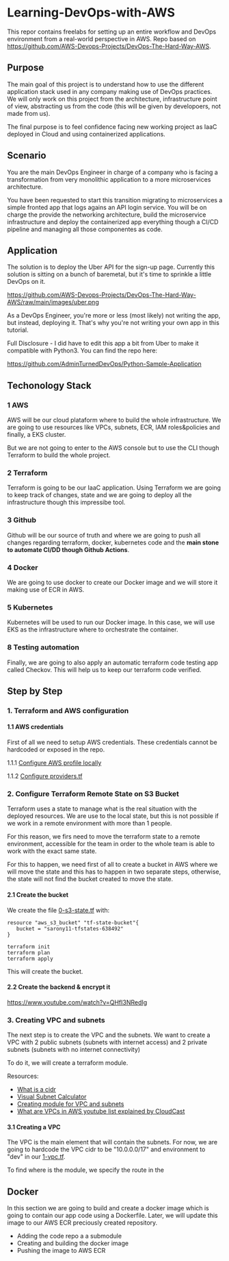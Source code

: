 # Learning-DevOps-with-AWS
This repor contains freelabs for setting up an entire workflow and DevOps environment from a real-world perspective in AWS. Repo based on https://github.com/AWS-Devops-Projects/DevOps-The-Hard-Way-AWS.

## Purpose
The main goal of this project is to understand how to use the different application stack used in any company making use of DevOps practices. We will only work on this project from the architecture, infrastructure point of view, abstracting us from the code (this will be given by developoers, not made from us).

The final purpose is to feel confidence facing new working project as IaaC deployed in Cloud and using containerized applications.
## Scenario
You are the main DevOps Engineer in charge of a company who is facing a transformation from very monolithic application to a more microservices architecture.

You have been requested to start this transition migrating to microservices a simple fronted app that logs agains an API login service. You will be on charge the provide the networking architecture, build the microservice infrastructure and deploy the containerized app everything though a CI/CD pipeline and managing all those componentes as code.
## Application
The solution is to deploy the Uber API for the sign-up page. Currently this solution is sitting on a bunch of baremetal, but it's time to sprinkle a little DevOps on it.

https://github.com/AWS-Devops-Projects/DevOps-The-Hard-Way-AWS/raw/main/images/uber.png

As a DevOps Engineer, you're more or less (most likely) not writing the app, but instead, deploying it. That's why you're not writing your own app in this tutorial.

Full Disclosure - I did have to edit this app a bit from Uber to make it compatible with Python3. You can find the repo here:

https://github.com/AdminTurnedDevOps/Python-Sample-Application

## Techonology Stack
### 1 AWS
AWS will be our cloud plataform where to build the whole infrastructure. We are going to use resources like VPCs, subnets, ECR, IAM roles&policies and finally, a EKS cluster.

But we are not going to enter to the AWS console but to use the CLI though Terraform to build the whole project.

### 2 Terraform
Terraform is going to be our IaaC application. Using Terraform we are going to keep track of changes, state and we are going to deploy all the infrastructure though this impressibe tool.

### 3 Github
Github will be our source of truth and where we are going to push all changes regarding terraform, docker, kubernetes code and the **main stone to automate CI/DD though Github Actions**.

### 4 Docker
We are going to use docker to create our Docker image and we will store it making use of ECR in AWS.

### 5 Kubernetes
Kubernetes will be used to run our Docker image. In this case, we will use EKS as the infrastructure where to orchestrate the container.

### 8 Testing automation
Finally, we are going to also apply an automatic terraform code testing app called Checkov. This will help us to keep our terraform code verified.

## Step by Step
### 1. Terraform and AWS configuration
 #### 1.1 AWS credentials
   First of all we need to setup AWS credentials. These credentials cannot be hardcoded or exposed in the repo.
   
   1.1.1 [Configure AWS profile locally](https://docs.aws.amazon.com/toolkit-for-visual-studio/latest/user-guide/keys-profiles-credentials.html)
   
   1.1.2 [Configure providers.tf](https://github.com/Sarony11/Learning-DevOps-with-AWS/commit/981b956758421770ccc5837f662ceb4877458dcd)
### 2. Configure Terraform Remote State on S3 Bucket
Terraform uses a state to manage what is the real situation with the deployed resources. We are use to the local state, but this is not possible if we work in a remote environment with more than 1 people.

For this reason, we firs need to move the terraform state to a remote environment, accessible for the team in order to the whole team is able to work with the exact same state.

For this to happen, we need first of all to create a bucket in AWS where we will move the state and this has to happen in two separate steps, otherwise, the state will not find the bucket created to move the state.

 #### 2.1 Create the bucket
 We create the file [0-s3-state.tf](https://github.com/Sarony11/Learning-DevOps-with-AWS/blob/main/aws/0-s3-state.tf) with:

 ```
 resource "aws_s3_bucket" "tf-state-bucket"{
    bucket = "sarony11-tfstates-638492"
}
```
```
terraform init
terraform plan
terraform apply
```
This will create the bucket.
 #### 2.2 Create the backend & encrypt it
 https://www.youtube.com/watch?v=QHfI3NRedIg

### 3. Creating VPC and subnets
The next step is to create the VPC and the subnets. We want to create a VPC with 2 public subnets (subnets with internet access) and 2 private subnets (subnets with no internet connectivity)

To do it, we will create a terraform module.

Resources:
- [What is a cidr](https://en.wikipedia.org/wiki/Classless_Inter-Domain_Routing)
- [Visual Subnet Calculator](https://www.davidc.net/sites/default/subnets/subnets.html)
- [Creating module for VPC and subnets](https://www.youtube.com/watch?v=IpN0ZiXmufM)
- [What are VPCs in AWS youtube list explained by CloudCast](https://www.youtube.com/watch?v=Ix58fYcnbVc&list=PLI8rNSktL2DRJ-NtEYS4wT3OEGqxLtwBY)

#### 3.1 Creating a VPC
The VPC is the main element that will contain the subnets. For now, we are going to hardcode the VPC cidr to be "10.0.0.0/17" and environment to "dev" in our [1-vpc.tf](https://github.com/Sarony11/Learning-DevOps-with-AWS/blob/main/aws/1-vpc.tf).

To find where is the module, we specify the route in the 


## Docker
In this section we are going to build and create a docker image which is going to contain our app code using a Dockerfile. Later, we will update this image to our AWS ECR preciously created repository.
- Adding the code repo a a submodule
- Creating and building the docker image
- Pushing the image to AWS ECR